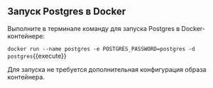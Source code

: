 ## Запуск Postgres в Docker

Выполните в терминале команду для запуска Postgres в Docker-контейнере:

`docker run --name postgres -e POSTGRES_PASSWORD=postgres -d postgres`{{execute}}

Для запуска не требуется дополнительная конфигурация образа контейнера.
